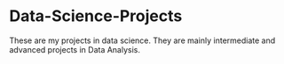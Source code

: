 # Data-Science-Projects

These are my projects in data science. They are mainly intermediate and advanced projects in Data Analysis.

